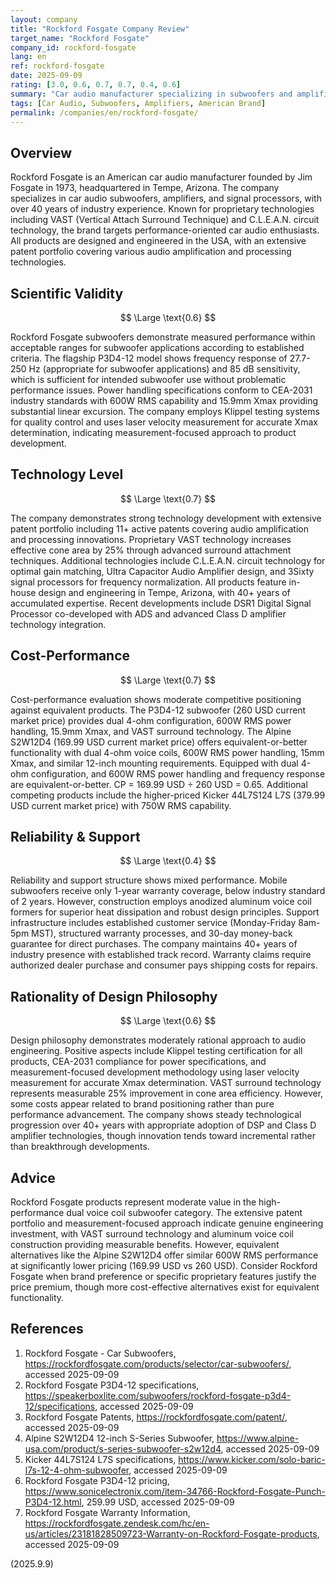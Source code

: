 ```yaml
---
layout: company
title: "Rockford Fosgate Company Review"
target_name: "Rockford Fosgate"
company_id: rockford-fosgate
lang: en
ref: rockford-fosgate
date: 2025-09-09
rating: [3.0, 0.6, 0.7, 0.7, 0.4, 0.6]
summary: "Car audio manufacturer specializing in subwoofers and amplifiers with proprietary technologies like VAST surround technique, demonstrating moderate cost-performance with cheaper equivalent alternatives available in the dual voice coil subwoofer category"
tags: [Car Audio, Subwoofers, Amplifiers, American Brand]
permalink: /companies/en/rockford-fosgate/
---
```


## Overview

Rockford Fosgate is an American car audio manufacturer founded by Jim Fosgate in 1973, headquartered in Tempe, Arizona. The company specializes in car audio subwoofers, amplifiers, and signal processors, with over 40 years of industry experience. Known for proprietary technologies including VAST (Vertical Attach Surround Technique) and C.L.E.A.N. circuit technology, the brand targets performance-oriented car audio enthusiasts. All products are designed and engineered in the USA, with an extensive patent portfolio covering various audio amplification and processing technologies.

## Scientific Validity

$$ \Large \text{0.6} $$

Rockford Fosgate subwoofers demonstrate measured performance within acceptable ranges for subwoofer applications according to established criteria. The flagship P3D4-12 model shows frequency response of 27.7-250 Hz (appropriate for subwoofer applications) and 85 dB sensitivity, which is sufficient for intended subwoofer use without problematic performance issues. Power handling specifications conform to CEA-2031 industry standards with 600W RMS capability and 15.9mm Xmax providing substantial linear excursion. The company employs Klippel testing systems for quality control and uses laser velocity measurement for accurate Xmax determination, indicating measurement-focused approach to product development.

## Technology Level

$$ \Large \text{0.7} $$

The company demonstrates strong technology development with extensive patent portfolio including 11+ active patents covering audio amplification and processing innovations. Proprietary VAST technology increases effective cone area by 25% through advanced surround attachment techniques. Additional technologies include C.L.E.A.N. circuit technology for optimal gain matching, Ultra Capacitor Audio Amplifier design, and 3Sixty signal processors for frequency normalization. All products feature in-house design and engineering in Tempe, Arizona, with 40+ years of accumulated expertise. Recent developments include DSR1 Digital Signal Processor co-developed with ADS and advanced Class D amplifier technology integration.

## Cost-Performance

$$ \Large \text{0.7} $$

Cost-performance evaluation shows moderate competitive positioning against equivalent products. The P3D4-12 subwoofer (260 USD current market price) provides dual 4-ohm configuration, 600W RMS power handling, 15.9mm Xmax, and VAST surround technology. The Alpine S2W12D4 (169.99 USD current market price) offers equivalent-or-better functionality with dual 4-ohm voice coils, 600W RMS power handling, 15mm Xmax, and similar 12-inch mounting requirements. Equipped with dual 4-ohm configuration, and 600W RMS power handling and frequency response are equivalent-or-better. CP = 169.99 USD ÷ 260 USD = 0.65. Additional competing products include the higher-priced Kicker 44L7S124 L7S (379.99 USD current market price) with 750W RMS capability.

## Reliability & Support

$$ \Large \text{0.4} $$

Reliability and support structure shows mixed performance. Mobile subwoofers receive only 1-year warranty coverage, below industry standard of 2 years. However, construction employs anodized aluminum voice coil formers for superior heat dissipation and robust design principles. Support infrastructure includes established customer service (Monday-Friday 8am-5pm MST), structured warranty processes, and 30-day money-back guarantee for direct purchases. The company maintains 40+ years of industry presence with established track record. Warranty claims require authorized dealer purchase and consumer pays shipping costs for repairs.

## Rationality of Design Philosophy

$$ \Large \text{0.6} $$

Design philosophy demonstrates moderately rational approach to audio engineering. Positive aspects include Klippel testing certification for all products, CEA-2031 compliance for power specifications, and measurement-focused development methodology using laser velocity measurement for accurate Xmax determination. VAST surround technology represents measurable 25% improvement in cone area efficiency. However, some costs appear related to brand positioning rather than pure performance advancement. The company shows steady technological progression over 40+ years with appropriate adoption of DSP and Class D amplifier technologies, though innovation tends toward incremental rather than breakthrough developments.

## Advice

Rockford Fosgate products represent moderate value in the high-performance dual voice coil subwoofer category. The extensive patent portfolio and measurement-focused approach indicate genuine engineering investment, with VAST surround technology and aluminum voice coil construction providing measurable benefits. However, equivalent alternatives like the Alpine S2W12D4 offer similar 600W RMS performance at significantly lower pricing (169.99 USD vs 260 USD). Consider Rockford Fosgate when brand preference or specific proprietary features justify the price premium, though more cost-effective alternatives exist for equivalent functionality.

## References

1. Rockford Fosgate - Car Subwoofers, https://rockfordfosgate.com/products/selector/car-subwoofers/, accessed 2025-09-09
2. Rockford Fosgate P3D4-12 specifications, https://speakerboxlite.com/subwoofers/rockford-fosgate-p3d4-12/specifications, accessed 2025-09-09
3. Rockford Fosgate Patents, https://rockfordfosgate.com/patent/, accessed 2025-09-09
4. Alpine S2W12D4 12-inch S-Series Subwoofer, https://www.alpine-usa.com/product/s-series-subwoofer-s2w12d4, accessed 2025-09-09
5. Kicker 44L7S124 L7S specifications, https://www.kicker.com/solo-baric-l7s-12-4-ohm-subwoofer, accessed 2025-09-09
6. Rockford Fosgate P3D4-12 pricing, https://www.sonicelectronix.com/item-34766-Rockford-Fosgate-Punch-P3D4-12.html, 259.99 USD, accessed 2025-09-09
7. Rockford Fosgate Warranty Information, https://rockfordfosgate.zendesk.com/hc/en-us/articles/23181828509723-Warranty-on-Rockford-Fosgate-products, accessed 2025-09-09

(2025.9.9)